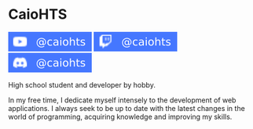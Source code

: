 # CaioHTS

<a href='https://www.youtube.com/@caiohts/'><img src='assets/YouTube.svg' alt='YouTube'></a>
<a href='https://www.twitch.tv/caiohts/'><img src='assets/Twitch.svg' alt='Twitch'></a>
<a href='https://discord.com/users/1053376288926208072/'><img src='assets/Discord.svg' alt='Discord'></a>

High school student and developer by hobby.

In my free time, I dedicate myself intensely to the development of web applications. I always seek to be up to date with the latest changes in the world of programming, acquiring knowledge and improving my skills.
